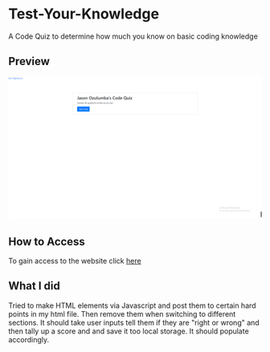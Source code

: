 # Test-Your-Knowledge

A Code Quiz to determine how much you know on basic coding knowledge

## Preview

![Preview Screenshot](./images/Preview.png)

## How to Access

To gain access to the website click [here](https://mbpjason.github.io/Test-Your-Knowledge/)

## What I did 

Tried to make HTML elements via Javascript and post them to certain hard points in my html file. Then remove them when switching to different sections. It should take user inputs tell them if they are "right or wrong" and then tally up a score and and save it too local storage. It should populate accordingly.